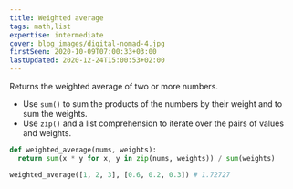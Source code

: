 ```yaml
---
title: Weighted average
tags: math,list
expertise: intermediate
cover: blog_images/digital-nomad-4.jpg
firstSeen: 2020-10-09T07:00:33+03:00
lastUpdated: 2020-12-24T15:00:53+02:00
---
```


Returns the weighted average of two or more numbers.

- Use `sum()` to sum the products of the numbers by their weight and to sum the weights.
- Use `zip()` and a list comprehension to iterate over the pairs of values and weights.

```py
def weighted_average(nums, weights):
  return sum(x * y for x, y in zip(nums, weights)) / sum(weights)
```

```py
weighted_average([1, 2, 3], [0.6, 0.2, 0.3]) # 1.72727
```
